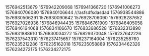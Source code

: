1576942513679
1576942209068
1576941366720
1576941006273
1576940706080
1576940106644
///asfsdfsdasdad
1576938544886
1576930506291
1576930090642
1576928706090
1576928287652
1576927026936
1576846944435
1576846761909
1576846405058
1576846164068
1576834106670
1576833686528
1576832313890
1576831888610
1576830034272
1576829370048
1576237642226
1576237543310
1576237415657
1576237164004
1576235258760
1576235212286
1576235162018
1576235058889
1576234462326
1576234272175
1576234272175